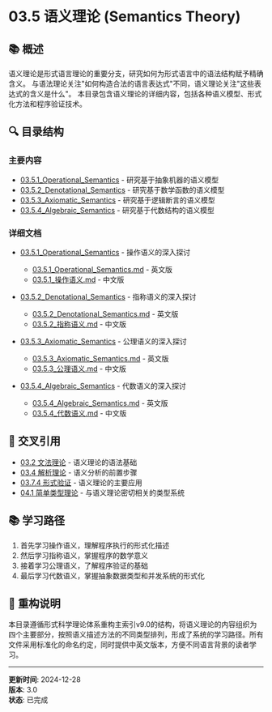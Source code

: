 # 03.5 语义理论 (Semantics Theory)

## 📚 概述

语义理论是形式语言理论的重要分支，研究如何为形式语言中的语法结构赋予精确含义。
与语法理论关注"如何构造合法的语言表达式"不同，语义理论关注"这些表达式的含义是什么"。
本目录包含语义理论的详细内容，包括各种语义模型、形式化方法和程序验证技术。

## 🔍 目录结构

### 主要内容

- [03.5.1_Operational_Semantics](./03.5.1_Operational_Semantics/README.md) - 研究基于抽象机器的语义模型
- [03.5.2_Denotational_Semantics](./03.5.2_Denotational_Semantics/README.md) - 研究基于数学函数的语义模型
- [03.5.3_Axiomatic_Semantics](./03.5.3_Axiomatic_Semantics/README.md) - 研究基于逻辑断言的语义模型
- [03.5.4_Algebraic_Semantics](./03.5.4_Algebraic_Semantics/README.md) - 研究基于代数结构的语义模型

### 详细文档

- [03.5.1_Operational_Semantics](./03.5.1_Operational_Semantics/) - 操作语义的深入探讨
  - [03.5.1_Operational_Semantics.md](./03.5.1_Operational_Semantics/03.5.1_Operational_Semantics.md) - 英文版
  - [03.5.1_操作语义.md](./03.5.1_Operational_Semantics/03.5.1_操作语义.md) - 中文版
  
- [03.5.2_Denotational_Semantics](./03.5.2_Denotational_Semantics/) - 指称语义的深入探讨
  - [03.5.2_Denotational_Semantics.md](./03.5.2_Denotational_Semantics/03.5.2_Denotational_Semantics.md) - 英文版
  - [03.5.2_指称语义.md](./03.5.2_Denotational_Semantics/03.5.2_指称语义.md) - 中文版
  
- [03.5.3_Axiomatic_Semantics](./03.5.3_Axiomatic_Semantics/) - 公理语义的深入探讨
  - [03.5.3_Axiomatic_Semantics.md](./03.5.3_Axiomatic_Semantics/03.5.3_Axiomatic_Semantics.md) - 英文版
  - [03.5.3_公理语义.md](./03.5.3_Axiomatic_Semantics/03.5.3_公理语义.md) - 中文版
  
- [03.5.4_Algebraic_Semantics](./03.5.4_Algebraic_Semantics/) - 代数语义的深入探讨
  - [03.5.4_Algebraic_Semantics.md](./03.5.4_Algebraic_Semantics/03.5.4_Algebraic_Semantics.md) - 英文版
  - [03.5.4_代数语义.md](./03.5.4_Algebraic_Semantics/03.5.4_代数语义.md) - 中文版

## 🔗 交叉引用

- [03.2 文法理论](../03.2_Formal_Grammars/README.md) - 语义理论的语法基础
- [03.4 解析理论](../03.4_Parsing_Theory/README.md) - 语义分析的前置步骤
- [03.7.4 形式验证](../03.7_Language_Applications/03.7.4_形式验证.md) - 语义理论的主要应用
- [04.1 简单类型理论](../../04_Type_Theory/04.1_简单类型理论/README.md) - 与语义理论密切相关的类型系统

## 📚 学习路径

1. 首先学习操作语义，理解程序执行的形式化描述
2. 然后学习指称语义，掌握程序的数学意义
3. 接着学习公理语义，了解程序验证的基础
4. 最后学习代数语义，掌握抽象数据类型和并发系统的形式化

## 📝 重构说明

本目录遵循形式科学理论体系重构主索引v9.0的结构，将语义理论的内容组织为四个主要部分，按照语义描述方法的不同类型排列，形成了系统的学习路径。所有文件采用标准化的命名约定，同时提供中英文版本，方便不同语言背景的读者学习。

---

**更新时间**: 2024-12-28  
**版本**: 3.0  
**状态**: 已完成
